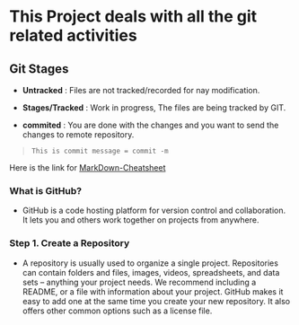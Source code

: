 # This Project deals with all the git related activities

## Git Stages

- **Untracked** : Files are not tracked/recorded for nay modification.

- **Stages/Tracked** : Work in progress, The files are being tracked by GIT.


- **commited** : You are done with the changes and you want to send the changes to remote repository.

> `This is commit message = commit -m `
 
Here is the link for [MarkDown-Cheatsheet](https://www.markdownguide.org/cheat-sheet/)

### What is GitHub?

- GitHub is a code hosting platform for version control and collaboration. It lets you and others work together on projects from anywhere.

### Step 1. Create a Repository

- A repository is usually used to organize a single project. Repositories can contain folders and files, images, videos, spreadsheets, and data sets – anything your project needs. We recommend including a README, or a file with information about your project. GitHub makes it easy to add one at the same time you create your new repository. It also offers other common options such as a license file.

